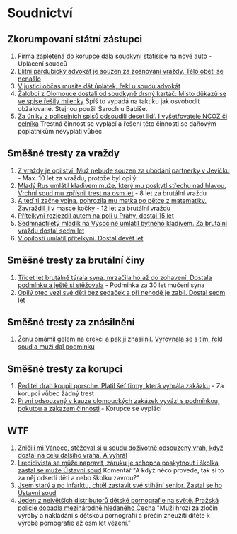 # Soudnictví

## Zkorumpovaní státní zástupci

1. [Firma zapletená do korupce dala soudkyni statisíce na nové auto](https://www.seznamzpravy.cz/clanek/domaci-kauzy-firma-zapletena-do-korupce-dala-soudkyni-statisice-na-nove-auto-255936) - Uplácení soudců
1. [Elitní pardubický advokát je souzen za zosnování vraždy. Tělo oběti se nenašlo](https://www.novinky.cz/clanek/krimi-elitni-pardubicky-advokat-je-souzen-za-zosnovani-vrazdy-telo-obeti-se-nenaslo-40499505)
1. [V justici občas musíte dát úplatek, řekl u soudu advokát](https://www.seznamzpravy.cz/clanek/domaci-kauzy-v-justici-obcas-musite-dat-uplatek-rekl-u-soudu-advokat-263504)
1. [Žalobci z Olomouce dostali od soudkyně drsný kartáč: Místo důkazů se ve spise řešily milenky](https://www.novinky.cz/clanek/krimi-zalobci-z-olomouce-dostali-od-soudkyne-drsny-kartac-misto-dukazu-se-ve-spise-resily-milenky-40491225) Spíš to vypadá na taktiku jak osvobodit obžalované. Stejnou použil Šaroch u Babiše.
1. [Za úniky z policejních spisů odsoudili deset lidí. I vyšetřovatele NCOZ či celníka](https://www.idnes.cz/brno/zpravy/soud-brno-unik-z-policejnich-spisu-rozsudek.A241001_081646_brno-zpravy_mos1) Trestná činnost se vyplácí a řešení této činnosti se daňovým poplatníkům nevyplatí vůbec

## Směšné tresty za vraždy

1. [Z vraždy je opilství. Muž nebude souzen za ubodání partnerky v Jevíčku](https://www.novinky.cz/clanek/krimi-z-vrazdy-je-opilstvi-muz-nebude-souzen-za-ubodani-partnerky-v-jevicku-40511448) - Max. 10 let za vraždu, protože byl opilý.
1. [Mladý Rus umlátil kladivem muže, který mu poskytl střechu nad hlavou. Vrchní soud mu zpřísnil trest na osm let](https://www.novinky.cz/clanek/krimi-mlady-rus-umlatil-kladivem-muze-ktery-mu-poskytl-strechu-nad-hlavou-vrchni-soud-mu-zprisnil-trest-na-osm-let-40508541) - 8 let za brutální vraždu
1. [A teď ti začne vojna, pohrozila mu matka po pětce z matematiky. Zavraždil ji v masce kočky](https://www.novinky.cz/clanek/krimi-a-ted-ti-zacne-vojna-pohrozila-mu-matka-po-petce-z-matematiky-zavrazdil-ji-v-masce-kocky-40508570) - 12 let za brutální vraždu
1. [Přítelkyni rozjezdil autem na poli u Prahy, dostal 15 let](https://www.novinky.cz/clanek/krimi-pritelkyni-rozjezdil-autem-na-poli-u-prahy-dostal-15-let-40499813)
1. [Sedmnáctiletý mladík na Vysočině umlátil bytného kladivem. Za brutální vraždu dostal sedm let](https://www.novinky.cz/clanek/krimi-sedmnactilety-mladik-na-vysocine-umlatil-bytneho-kladivem-za-brutalni-vrazdu-dostal-sedm-let-40498292)
1. [V opilosti umlátil přítelkyni. Dostal devět let](https://www.novinky.cz/clanek/krimi-v-opilosti-umlatil-pritelkyni-dostal-devet-let-40493092)

## Směšné tresty za brutální činy

1. [Třicet let brutálně týrala syna, mrzačila ho až do zohavení. Dostala podmínku a ještě si stěžovala](https://www.novinky.cz/clanek/krimi-tricet-let-brutalne-tyrala-syna-mrzacila-ho-az-do-zohaveni-od-soudu-odesla-s-podminkou-40511580) - Podmínka za 30 let mučení syna
1. [Opilý otec vezl své děti bez sedaček a při nehodě je zabil. Dostal sedm let](https://www.novinky.cz/clanek/krimi-opily-otec-vezl-sve-deti-bez-sedacek-a-pri-nehode-je-zabil-dostal-sedm-let-40495005)

## Směšné tresty za znásilnění

1. [Ženu omámil gelem na erekci a pak ji znásilnil. Vyrovnala se s tím, řekl soud a muži dal podmínku](https://www.novinky.cz/clanek/krimi-zenu-omamil-gelem-na-erekci-a-pak-ji-znasilnil-vyrovnala-se-s-tim-rekl-soud-a-muzi-dal-podminku-40512220)

## Směšné tresty za korupci

1. [Ředitel drah koupil porsche. Platil šéf firmy, která vyhrála zakázku](https://www.seznamzpravy.cz/clanek/domaci-kauzy-reditel-drah-koupil-porsche-platil-sef-firmy-ktera-vyhrala-zakazku-221827) - Za korupci vůbec žádný trest
1. [První odsouzený v kauze olomouckých zakázek vyvázl s podmínkou, pokutou a zákazem činnosti](https://www.novinky.cz/clanek/krimi-prvni-odsouzeny-v-kauze-olomouckych-zakazek-vyvazl-s-podminkou-pokutou-a-zakazem-cinnosti-40508978) - Korupce se vyplácí

## WTF

1. [Zničili mi Vánoce, stěžoval si u soudu doživotně odsouzený vrah, když dostal na celu dalšího vraha. A vyhrál](https://www.novinky.cz/clanek/krimi-znicili-mi-vanoce-stezoval-si-u-soudu-dozivotne-odsouzeny-vrah-kdyz-dostal-na-celu-dalsiho-vraha-a-vyhral-40494995)
1. [I recidivista se může napravit, záruku je schopna poskytnout i školka, zastal se muže Ústavní soud](https://www.novinky.cz/clanek/domaci-i-recidivista-se-muze-napravit-zaruku-je-schopna-poskytnout-i-skolka-zastal-se-muze-ustavni-soud-40493991) Komentář "A když něco provede, tak si to za něj odsedi děti a nebo školku zavrou?"
1. [Jsem starý a po infarktu, chtěl zastavit své stíhání senior. Zastal se ho Ústavní soud](https://www.novinky.cz/clanek/krimi-jsem-stary-a-po-infarktu-chtel-zastavit-sve-stihani-senior-zastal-se-ho-ustavni-soud-40495849)
1. [Jeden z největších distributorů dětské pornografie na světě. Pražská policie dopadla mezinárodně hledaného Čecha](https://www.novinky.cz/clanek/krimi-zadrzeli-cecha-hledaneho-kvuli-detske-homosexualni-pornografii-zajimala-se-o-nej-i-fbi-40492157) "Muži hrozí za zločin výroby a nakládání s dětskou pornografií a přečin zneužití dítěte k výrobě pornografie až osm let vězení."
